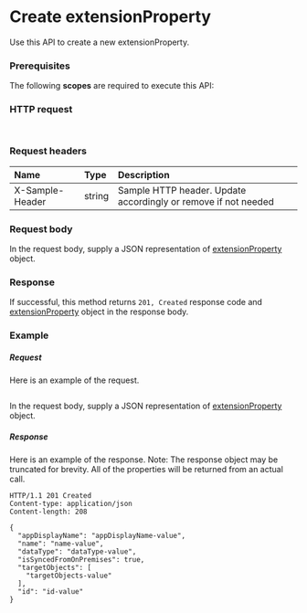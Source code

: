 # Create extensionProperty

Use this API to create a new extensionProperty.
### Prerequisites
The following **scopes** are required to execute this API: 
### HTTP request
<!-- { "blockType": "ignored" } -->
```http


```
### Request headers
| Name       | Type | Description|
|:---------------|:--------|:----------|
| X-Sample-Header  | string  | Sample HTTP header. Update accordingly or remove if not needed|

### Request body
In the request body, supply a JSON representation of [extensionProperty](../resources/extensionproperty.md) object.


### Response
If successful, this method returns `201, Created` response code and [extensionProperty](../resources/extensionproperty.md) object in the response body.

### Example
##### Request
Here is an example of the request.
<!-- {
  "blockType": "request",
  "name": "create_extensionproperty_from_application"
}-->
```http

```
In the request body, supply a JSON representation of [extensionProperty](../resources/extensionproperty.md) object.
##### Response
Here is an example of the response. Note: The response object may be truncated for brevity. All of the properties will be returned from an actual call.
<!-- {
  "blockType": "response",
  "truncated": true,
  "@odata.type": "microsoft.graph.extensionproperty"
} -->
```http
HTTP/1.1 201 Created
Content-type: application/json
Content-length: 208

{
  "appDisplayName": "appDisplayName-value",
  "name": "name-value",
  "dataType": "dataType-value",
  "isSyncedFromOnPremises": true,
  "targetObjects": [
    "targetObjects-value"
  ],
  "id": "id-value"
}
```

<!-- uuid: 8fcb5dbc-d5aa-4681-8e31-b001d5168d79
2015-10-25 14:57:30 UTC -->
<!-- {
  "type": "#page.annotation",
  "description": "Create extensionProperty",
  "keywords": "",
  "section": "documentation",
  "tocPath": ""
}-->
